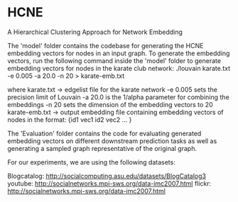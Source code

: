 # HCNE
A Hierarchical Clustering Approach for Network Embedding

The 'model' folder contains the codebase for generating the HCNE embedding vectors for nodes in an input graph.
To generate the embedding vectors, run the following command inside the 'model' folder to generate embedding vectors for nodes in the karate club network:
./louvain karate.txt -e 0.005 -a 20.0 -n 20 > karate-emb.txt

where karate.txt -> edgelist file for the karate network
      -e 0.005 sets the precision limit of Louvain
      -a 20.0 is the 1/alpha parameter for combining the embeddings
      -n 20 sets the dimension of the embedding vectors to 20
      karate-emb.txt -> output embedding file containing embedding vectors of nodes in the format:
      {id1 vec1
       id2 vec2
       ...
      }


The 'Evaluation' folder contains the code for evaluating generated embedding vectors on different downstream prediction tasks as well as generating a sampled graph representative of the original graph. 

For our experiments, we are using the following datasets:

Blogcatalog: http://socialcomputing.asu.edu/datasets/BlogCatalog3
youtube: http://socialnetworks.mpi-sws.org/data-imc2007.html
flickr: http://socialnetworks.mpi-sws.org/data-imc2007.html
